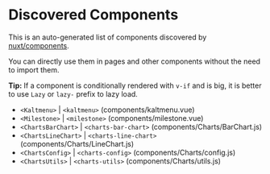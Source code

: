 # Discovered Components

This is an auto-generated list of components discovered by [nuxt/components](https://github.com/nuxt/components).

You can directly use them in pages and other components without the need to import them.

**Tip:** If a component is conditionally rendered with `v-if` and is big, it is better to use `Lazy` or `lazy-` prefix to lazy load.

- `<Kaltmenu>` | `<kaltmenu>` (components/kaltmenu.vue)
- `<Milestone>` | `<milestone>` (components/milestone.vue)
- `<ChartsBarChart>` | `<charts-bar-chart>` (components/Charts/BarChart.js)
- `<ChartsLineChart>` | `<charts-line-chart>` (components/Charts/LineChart.js)
- `<ChartsConfig>` | `<charts-config>` (components/Charts/config.js)
- `<ChartsUtils>` | `<charts-utils>` (components/Charts/utils.js)

